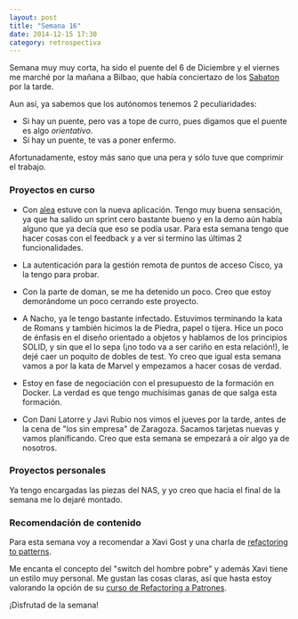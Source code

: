 ```yaml
---
layout: post
title: "Semana 16"
date: 2014-12-15 17:30
category: retrospectiva
---
```


Semana muy muy corta, ha sido el puente del 6 de Diciembre y el viernes me
marché por la mañana a Bilbao, que había conciertazo de los
[Sabaton](http://sabaton.net) por la tarde.

Aun así, ya sabemos que los autónomos tenemos 2 peculiaridades:

* Si hay un puente, pero vas a tope de curro, pues digamos que el puente es algo
  *orientativo*.
* Si hay un puente, te vas a poner enfermo.

Afortunadamente, estoy más sano que una pera y sólo tuve que comprimir el
trabajo.

### Proyectos en curso

* Con [alea](http://alea-soluciones.com) estuve con la nueva aplicación. Tengo
  muy buena sensación, ya que ha salido un sprint cero bastante bueno y en la
  demo aún había alguno que ya decía que eso se podía usar. Para esta semana
  tengo que hacer cosas con el feedback y a ver si termino las últimas 2
  funcionalidades.

* La autenticación para la gestión remota de puntos de acceso Cisco, ya la tengo
  para probar.

* Con la parte de doman, se me ha detenido un poco. Creo que estoy demorándome
  un poco cerrando este proyecto.

* A Nacho, ya le tengo bastante infectado. Estuvimos terminando la kata de
  Romans y también hicimos la de Piedra, papel o tijera. Hice un poco de énfasis
  en el diseño orientado a objetos y hablamos de los principios SOLID, y sin que
  el lo sepa (¡no todo va a ser cariño en esta relación!), le dejé caer un poquito
  de dobles de test. Yo creo que igual esta semana vamos a por la kata de Marvel
  y empezamos a hacer cosas de verdad.

* Estoy en fase de negociación con el presupuesto de la formación en Docker. La
  verdad es que tengo muchísimas ganas de que salga esta formación.

* Con Dani Latorre y Javi Rubio nos vimos el jueves por la tarde, antes de la
  cena de "los sin empresa" de Zaragoza. Sacamos tarjetas nuevas y vamos
  planificando. Creo que esta semana se empezará a oír algo ya de nosotros.

### Proyectos personales

Ya tengo encargadas las piezas del NAS, y yo creo que hacia el final de la
semana me lo dejaré montado.

### Recomendación de contenido

Para esta semana voy a recomendar a Xavi Gost y una charla de [refactoring to
patterns](https://www.youtube.com/watch?v=ME30PL5jn04).

Me encanta el concepto del "switch del hombre pobre" y además Xavi tiene un
estilo muy personal. Me gustan las cosas claras, así que hasta estoy valorando
la opción de su [curso de Refactoring a Patrones](http://geekshubsacademy.com/courses/refactoring-xavi-gost.html).

¡Disfrutad de la semana!

